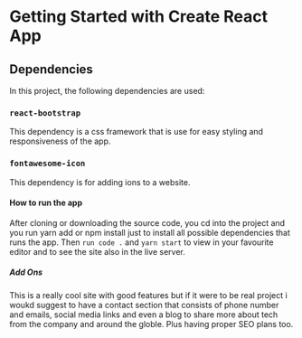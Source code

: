# Getting Started with Create React App

## Dependencies

In this project, the following dependencies are used:

### `react-bootstrap`

This dependency is a css framework that is use for easy styling and responsiveness of the app.

### `fontawesome-icon`

This dependency is for adding ions to a website.

#### How to run the app

After cloning or downloading the source code, you cd into the project and you run yarn add or npm install just to install all possible dependencies that runs the app. Then `run code .` and `yarn start` to view in your favourite editor and to see the site also in the live server.

##### Add Ons
This is a really cool site with good features but if it were to be real project i woukd suggest to have a contact section that consists of phone number and emails, social media links and even a blog to share more about tech from the company and around the globle. Plus having proper SEO plans too.
